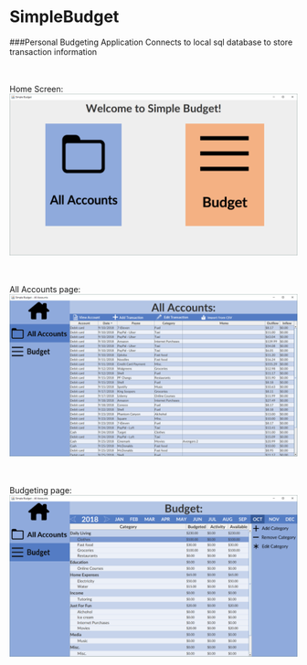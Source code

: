 # SimpleBudget
###Personal Budgeting Application
Connects to local sql database to store transaction information

<br></br>
Home Screen:
![Home](readme/home.png)

<br></br>
All Accounts page:
![All Accounts Page](readme/all-accounts.png)

<br></br>
Budgeting page:
![Budget](readme/budget.png)